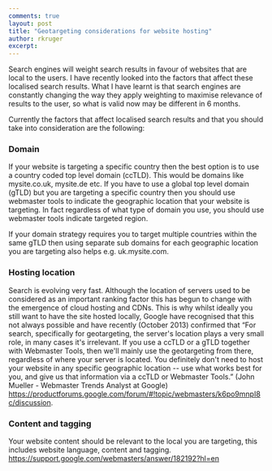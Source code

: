 ```yaml
---
comments: true
layout: post
title: "Geotargeting considerations for website hosting"
author: rkruger
excerpt:
---
```

Search engines will weight search results in favour of websites that are local to the users. I have recently looked into the factors that affect these localised search results. What I have learnt is that search engines are constantly changing the way they apply weighting to maximise relevance of results to the user, so what is valid now may be different in 6 months.

Currently the factors that affect localised search results and that you should take into consideration are the following:

### Domain
If your website is targeting a specific country then the best option is to use a country coded top level domain (ccTLD). This would be domains like mysite.co.uk, mysite.de etc. If you have to use a global top level domain (gTLD) but you are targeting a specific country then you should use webmaster tools to indicate the geographic location that your website is targeting. In fact regardless of what type of domain you use, you should use webmaster tools indicate targeted region.

If your domain strategy requires you to target multiple countries within the same gTLD then using separate sub domains for each geographic location you are targeting also helps e.g. uk.mysite.com.

### Hosting location
Search is evolving very fast. Although the location of servers used to be considered as an important ranking factor this has begun to change with the emergence of cloud hosting and CDNs. This is why whilst ideally you still want to have the site hosted locally, Google have recognised that this not always possible and have recently (October 2013) confirmed that “For search, specifically for geotargeting, the server's location plays a very small role, in many cases it's irrelevant. If you use a ccTLD or a gTLD together with Webmaster Tools, then we'll mainly use the geotargeting from there, regardless of where your server is located. You definitely don't need to host your website in any specific geographic location -- use what works best for you, and give us that information via a ccTLD or Webmaster Tools.” (John Mueller - Webmaster Trends Analyst at Google) https://productforums.google.com/forum/#!topic/webmasters/k6po9mnpI8c/discussion.


### Content and tagging
Your website content should be relevant to the local you are targeting, this includes website language, content and tagging.
https://support.google.com/webmasters/answer/182192?hl=en